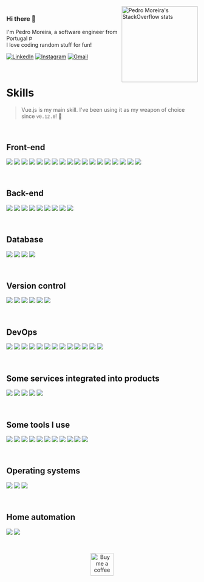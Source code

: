<a href="https://github.com/onimur/handle-path-oz" target="_blank">
  <img width="200px" align="right" src="https://github-readme-stackoverflow.vercel.app/?userID=1931117&theme=dark" alt="Pedro Moreira's StackOverflow stats" />
</a>

### Hi there 👋

<p>
  I'm Pedro Moreira, a software engineer from Portugal <a href="#"><img height="12px" src="https://upload.wikimedia.org/wikipedia/commons/5/5c/Flag_of_Portugal.svg" alt="Portugal" /></a>
  <br/>
  I love coding random stuff for fun!
</p>

<a href="https://www.linkedin.com/in/pdcmoreira/"><img src="https://img.shields.io/badge/-LinkedIn-0a66c2?logo=Linkedin&logoColor=fff" alt="LinkedIn"></a>
<a href="https://www.instagram.com/pdcmoreira/"><img src="https://img.shields.io/badge/-Instagram-e4405f?logo=instagram&logoColor=fff" alt="Instagram"></a>
<a href="mailto:pdcmoreira@gmail.com"><img src="https://img.shields.io/badge/-Gmail-ea4335?logo=Gmail&logoColor=fff" alt="Gmail"></a>

<br/>

# Skills

>Vue.js is my main skill. I've been using it as my weapon of choice since `v0.12.0`! 👴

<br/>

## Front-end

<p>
  <a href="#"><img src="https://img.shields.io/badge/Vue-f0f4f8.svg?style=flat-square&logo=vuedotjs&logoColor=4fc08d"></a>
  <a href="#"><img src="https://img.shields.io/badge/JavaScript-f0f4f8.svg?style=flat-square&logo=javascript&logoColor=f7df1e"></a>
  <a href="#"><img src="https://img.shields.io/badge/TypeScript-f0f4f8.svg?style=flat-square&logo=typescript&logoColor=3178c6"></a>
  <a href="#"><img src="https://img.shields.io/badge/HTML5-f0f4f8.svg?style=flat-square&logo=html5&logoColor=e34f26"></a>
  <a href="#"><img src="https://img.shields.io/badge/CSS3-f0f4f8.svg?style=flat-square&logo=css3&logoColor=1572b6"></a>
  <a href="#"><img src="https://img.shields.io/badge/LESS-f0f4f8.svg?style=flat-square&logo=less&logoColor=1d365d"></a>
  <a href="#"><img src="https://img.shields.io/badge/SASS%2FSCSS-f0f4f8.svg?style=flat-square&logo=sass&logoColor=cc6699"></a>
  <a href="#"><img src="https://img.shields.io/badge/Jest-f0f4f8.svg?style=flat-square&logo=jest&logoColor=c21325"></a>
  <a href="#"><img src="https://img.shields.io/badge/Vite-f0f4f8.svg?style=flat-square&logo=vite&logoColor=646cff"></a>
  <a href="#"><img src="https://img.shields.io/badge/Node.js-f0f4f8.svg?style=flat-square&logo=nodedotjs&logoColor=339933"></a>
  <a href="#"><img src="https://img.shields.io/badge/pnpm-f0f4f8.svg?style=flat-square&logo=pnpm&logoColor=f69220"></a>
  <a href="#"><img src="https://img.shields.io/badge/npm-f0f4f8.svg?style=flat-square&logo=npm&logoColor=cb3837"></a>
  <a href="#"><img src="https://img.shields.io/badge/Webpack-f0f4f8.svg?style=flat-square&logo=webpack&logoColor=8dd6f9"></a>
  <a href="#"><img src="https://img.shields.io/badge/Bootstrap-f0f4f8.svg?style=flat-square&logo=bootstrap&logoColor=7952b3"></a>
  <a href="#"><img src="https://img.shields.io/badge/Vuetify-f0f4f8.svg?style=flat-square&logo=vuetify&logoColor=1867c0"></a>
  <a href="#"><img src="https://img.shields.io/badge/Lodash-f0f4f8.svg?style=flat-square&logo=lodash&logoColor=3492ff"></a>
  <a href="#"><img src="https://img.shields.io/badge/jQuery-f0f4f8.svg?style=flat-square&logo=jquery&logoColor=0769ad"></a>
  <a href="#"><img src="https://img.shields.io/badge/Electron-f0f4f8.svg?style=flat-square&logo=electron&logoColor=47848f"></a>
</p>

<br/>

## Back-end

<p>
  <a href="#"><img src="https://img.shields.io/badge/.NET-f0f4f8.svg?style=flat-square&logo=dotnet&logoColor=512bd4"></a>
  <a href="#"><img src="https://img.shields.io/badge/Node.js-f0f4f8.svg?style=flat-square&logo=nodedotjs&logoColor=339933"></a>
  <a href="#"><img src="https://img.shields.io/badge/pnpm-f0f4f8.svg?style=flat-square&logo=pnpm&logoColor=f69220"></a>
  <a href="#"><img src="https://img.shields.io/badge/npm-f0f4f8.svg?style=flat-square&logo=npm&logoColor=cb3837"></a>
  <a href="#"><img src="https://img.shields.io/badge/PHP-f0f4f8.svg?style=flat-square&logo=php&logoColor=777bb4"></a>
  <a href="#"><img src="https://img.shields.io/badge/Laravel-f0f4f8.svg?style=flat-square&logo=laravel&logoColor=ff2d20"></a>
  <a href="#"><img src="https://img.shields.io/badge/RabbitMQ-f0f4f8.svg?style=flat-square&logo=rabbitmq&logoColor=ff6600"></a>
  <a href="#"><img src="https://img.shields.io/badge/JWT-f0f4f8.svg?style=flat-square&logo=jsonwebtokens&logoColor=000000"></a>
  <a href="#"><img src="https://img.shields.io/badge/Puppeteer-f0f4f8.svg?style=flat-square&logo=puppeteer&logoColor=40b5a4"></a>
</p>

<br/>

## Database

<p>
  <a href="#"><img src="https://img.shields.io/badge/PostgreSQL-f0f4f8.svg?style=flat-square&logo=postgresql&logoColor=4169e1"></a>
  <a href="#"><img src="https://img.shields.io/badge/MSSQL-f0f4f8.svg?style=flat-square&logo=microsoftsqlserver&logoColor=cc2927"></a>
  <a href="#"><img src="https://img.shields.io/badge/MySQL-f0f4f8.svg?style=flat-square&logo=mysql&logoColor=4479a1"></a>
  <a href="#"><img src="https://img.shields.io/badge/MongoDB-f0f4f8.svg?style=flat-square&logo=mongodb&logoColor=47a248"></a>
</p>

<br/>

## Version control

<p>
  <a href="#"><img src="https://img.shields.io/badge/Git-f0f4f8.svg?style=flat-square&logo=git&logoColor=f05032"></a>
  <a href="#"><img src="https://img.shields.io/badge/GitHub-f0f4f8.svg?style=flat-square&logo=github&logoColor=181717"></a>
  <a href="#"><img src="https://img.shields.io/badge/GitLab-f0f4f8.svg?style=flat-square&logo=gitlab&logoColor=fc6d26"></a>
  <a href="#"><img src="https://img.shields.io/badge/BitBucket-f0f4f8.svg?style=flat-square&logo=bitbucket&logoColor=0052cc"></a>
  <a href="#"><img src="https://img.shields.io/badge/Conventional_Commits-f0f4f8.svg?style=flat-square&logo=conventionalcommits&logoColor=fe5196"></a>
  <a href="#"><img src="https://img.shields.io/badge/commitlint-f0f4f8.svg?style=flat-square&logo=commitlint&logoColor=000000"></a>
</p>

<br/>

## DevOps

<p>
  <a href="#"><img src="https://img.shields.io/badge/Docker-f0f4f8.svg?style=flat-square&logo=docker&logoColor=2496ed"></a>
  <a href="#"><img src="https://img.shields.io/badge/GitHub_Actions-f0f4f8.svg?style=flat-square&logo=githubactions&logoColor=2088ff"></a>
  <a href="#"><img src="https://img.shields.io/badge/RenovateBot-f0f4f8.svg?style=flat-square&logo=renovatebot&logoColor=1a1f6c"></a>
  <a href="#"><img src="https://img.shields.io/badge/semantic--release-f0f4f8.svg?style=flat-square&logo=semanticrelease&logoColor=494949"></a>
  <a href="#"><img src="https://img.shields.io/badge/SemVer-f0f4f8.svg?style=flat-square&logo=semver&logoColor=3f4551"></a>
  <a href="#"><img src="https://img.shields.io/badge/Amazon_S3-f0f4f8.svg?style=flat-square&logo=amazons3&logoColor=569a31"></a>
  <a href="#"><img src="https://img.shields.io/badge/Cloudflare_Pages-f0f4f8.svg?style=flat-square&logo=cloudflarepages&logoColor=f38020"></a>
  <a href="#"><img src="https://img.shields.io/badge/Netlify-f0f4f8.svg?style=flat-square&logo=netlify&logoColor=00c7b7"></a>
  <a href="#"><img src="https://img.shields.io/badge/DigitalOcean-f0f4f8.svg?style=flat-square&logo=digitalocean&logoColor=0080ff"></a>
  <a href="#"><img src="https://img.shields.io/badge/Octopus_Deploy-f0f4f8.svg?style=flat-square&logo=octopusdeploy&logoColor=2f93e0"></a>
  <a href="#"><img src="https://img.shields.io/badge/NGINX-f0f4f8.svg?style=flat-square&logo=nginx&logoColor=009639"></a>
  <a href="#"><img src="https://img.shields.io/badge/Apache-f0f4f8.svg?style=flat-square&logo=apache&logoColor=d22128"></a>
  <a href="#"><img src="https://img.shields.io/badge/cPanel-f0f4f8.svg?style=flat-square&logo=cpanel&logoColor=ff6c2c"></a>
</p>

<br/>

## Some services integrated into products

<p>
  <a href="#"><img src="https://img.shields.io/badge/Pusher-f0f4f8.svg?style=flat-square&logo=pusher&logoColor=300d4f"></a>
  <a href="#"><img src="https://img.shields.io/badge/Vonage_Video_API-f0f4f8.svg?style=flat-square&logo=vonage&logoColor=ffffff"></a>
  <a href="#"><img src="https://img.shields.io/badge/Adyen-f0f4f8.svg?style=flat-square&logo=adyen&logoColor=0abf53"></a>
  <a href="#"><img src="https://img.shields.io/badge/MercadoPago-f0f4f8.svg?style=flat-square&logo=mercadopago&logoColor=00b1ea"></a>
  <a href="#"><img src="https://img.shields.io/badge/Google_Maps-f0f4f8.svg?style=flat-square&logo=googlemaps&logoColor=4285f4"></a>
</p>

<br/>

## Some tools I use

<p>
  <a href="#"><img src="https://img.shields.io/badge/Visual_Studio_Code-f0f4f8.svg?style=flat-square&logo=visualstudiocode&logoColor=007acc"></a>
  <a href="#"><img src="https://img.shields.io/badge/Visual_Studio-f0f4f8.svg?style=flat-square&logo=visualstudio&logoColor=5c2d91"></a>
  <a href="#"><img src="https://img.shields.io/badge/GitKraken-f0f4f8.svg?style=flat-square&logo=gitkraken&logoColor=179287"></a>
  <a href="#"><img src="https://img.shields.io/badge/Jira-f0f4f8.svg?style=flat-square&logo=jira&logoColor=0052cc"></a>
  <a href="#"><img src="https://img.shields.io/badge/Notion-f0f4f8.svg?style=flat-square&logo=notion&logoColor=000000"></a>
  <a href="#"><img src="https://img.shields.io/badge/Figma-f0f4f8.svg?style=flat-square&logo=figma&logoColor=f24e1e"></a>
  <a href="#"><img src="https://img.shields.io/badge/Sketch-f0f4f8.svg?style=flat-square&logo=sketch&logoColor=f7b500"></a>
  <a href="#"><img src="https://img.shields.io/badge/Adobe_Photoshop-f0f4f8.svg?style=flat-square&logo=adobephotoshop&logoColor=31a8ff"></a>
  <a href="#"><img src="https://img.shields.io/badge/Adobe_Lightroom-f0f4f8.svg?style=flat-square&logo=adobelightroom&logoColor=31a8ff"></a>
  <a href="#"><img src="https://img.shields.io/badge/Slack-f0f4f8.svg?style=flat-square&logo=slack&logoColor=4a154b"></a>
  <a href="#"><img src="https://img.shields.io/badge/Discord-f0f4f8.svg?style=flat-square&logo=discord&logoColor=5865f2"></a>
</p>

<br/>

## Operating systems

<p>
  <a href="#"><img src="https://img.shields.io/badge/Windows-f0f4f8.svg?style=flat-square&logo=windows&logoColor=0078d6"></a>
  <a href="#"><img src="https://img.shields.io/badge/macOS-f0f4f8.svg?style=flat-square&logo=macos&logoColor=000000"></a>
  <a href="#"><img src="https://img.shields.io/badge/Linux-f0f4f8.svg?style=flat-square&logo=linux&logoColor=fcc624"></a>
</p>

<br/>

## Home automation

<p>
  <a href="#"><img src="https://img.shields.io/badge/Home_Assistant-f0f4f8.svg?style=flat-square&logo=homeassistant&logoColor=41bdf5"></a>
  <a href="#"><img src="https://img.shields.io/badge/Zigbee-f0f4f8.svg?style=flat-square&logo=zigbee&logoColor=eb0443"></a>
</p>

<br/>

<p align="center">
  <a href="https://www.buymeacoffee.com/pdcmoreira" target="_blank">
    <img height="60px" src="https://raw.githubusercontent.com/onimur/.github/master/.resources/support-buy-coffee.png" alt="Buy me a coffee" />
  </a>
</p>
